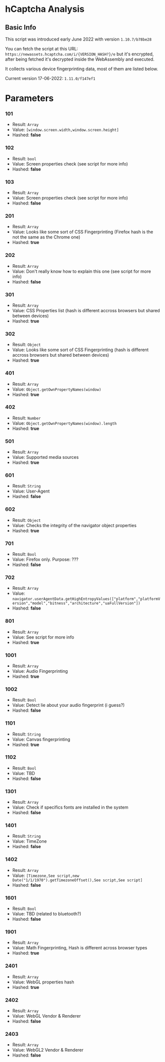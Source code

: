 # hCaptcha Analysis
## Basic Info

This script was introduced early June 2022 with version `1.10.7/b78be28`

You can fetch the script at this URL: `https://newassets.hcaptcha.com/i/{VERSION_HASH?}/e` but it's encrypted, after being fetched it's decrypted inside the WebAssembly and executed.

It collects various device fingerprinting data, most of them are listed below.

Current version 17-06-2022: `1.11.0/f147ef1`

# Parameters

### 101
- Result: `Array`
- Value: `[window.screen.width,window.screen.height]`
- Hashed: **false**
### 102
- Result: `bool`
- Value: Screen properties check (see script for more info)
- Hashed: **false**
### 103
- Result: `Array`
- Value: Screen properties check (see script for more info)
- Hashed: **false**
### 201
- Result: `Array`
- Value: Looks like some sort of CSS Fingerprinting (Firefox hash is the not the same as the Chrome one)
- Hashed: **true**
### 202
- Result: `Array`
- Value: Don't really know how to explain this one (see script for more info)
- Hashed: **false**
### 301
- Result: `Array`
- Value: CSS Properties list (hash is different accross browsers but shared between devices)
- Hashed: **true**
### 302
- Result: `Object`
- Value: Looks like some sort of CSS Fingerprinting (hash is different accross browsers but shared between devices)
- Hashed: **true**
### 401
- Result: `Array`
- Value: `Object.getOwnPropertyNames(window)`
- Hashed: **true**
### 402
- Result: `Number`
- Value: `Object.getOwnPropertyNames(window).length`
- Hashed: **true**
### 501
- Result: `Array`
- Value: Supported media sources
- Hashed: **true**
### 601
- Result: `String`
- Value: User-Agent
- Hashed: **false**
### 602
- Result: `Object`
- Value: Checks the integrity of the navigator object properties
- Hashed: **true**
### 701
- Result: `Bool`
- Value: Firefox only. Purpose: ???
- Hashed: **false**
### 702
- Result: `Array`
- Value: `navigator.userAgentData.getHighEntropyValues(["platform","platformVersion","model","bitness","architecture","uaFullVersion"])`
- Hashed: **false**
### 801
- Result: `Array`
- Value: See script for more info
- Hashed: **true**
### 1001
- Result: `Array`
- Value: Audio Fingerprinting
- Hashed: **true**
### 1002
- Result: `Bool`
- Value: Detect lie about your audio fingerprint (i guess?)
- Hashed: **false**
### 1101
- Result: `String`
- Value: Canvas fingerprinting
- Hashed: **true**
### 1102
- Result: `Bool`
- Value: TBD 
- Hashed: **false**
### 1301
- Result: `Array`
- Value: Check if specifics fonts are installed in the system
- Hashed: **false**
### 1401
- Result: `String`
- Value: TimeZone
- Hashed: **false**
### 1402
- Result: `Array`
- Value: `[Timezone,See script,new Date("1/1/1970").getTimezoneOffset(),See script,See script]`
- Hashed: **false**
### 1601
- Result: `Bool`
- Value: TBD (related to bluetooth?)
- Hashed: **false**
### 1901
- Result: `Array`
- Value: Math Fingerprinting, Hash is different across browser types
- Hashed: **true**
### 2401
- Result: `Array`
- Value: WebGL properties hash
- Hashed: **true**
### 2402
- Result: `Array`
- Value: WebGL Vendor & Renderer
- Hashed: **false**
### 2403
- Result: `Array`
- Value: WebGL2 Vendor & Renderer
- Hashed: **false**
